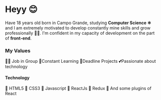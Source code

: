 # Heyy 😊

Have 18 years old born in Campo Grande, studying **Computer Science ⚛️** and I am extremely motivated to develop constantly mine skills and grow professionally 👨‍💻. I'm confident in my capacity of development on the part of **front-end**.

### My Values
👨‍💻 Job in Group
🤯Constant Learning
💨Deadline Projects
💕Passionate about technology

####  Technology
🧡 HTML5
💙 CSS3
💛 Javascript
💜 ReactJs
💜 Redux
💞 And some plugins of React
